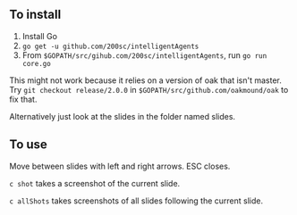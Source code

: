 ## To install ##

1. Install Go
2. `go get -u github.com/200sc/intelligentAgents`
3. From `$GOPATH/src/gihub.com/200sc/intelligentAgents`, run `go run core.go`

This might not work because it relies on a version of oak that isn't master.
Try `git checkout release/2.0.0` in `$GOPATH/src/github.com/oakmound/oak` to fix that.

Alternatively just look at the slides in the folder named slides.

## To use ##

Move between slides with left and right arrows. ESC closes. 

`c shot` takes a screenshot of the current slide.

`c allShots` takes screenshots of all slides following the current slide.
